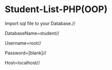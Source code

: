 # Student-List-PHP(OOP)

Import sql file to your Database.//

DatabaseName=student//

Username=root//

Password=[blank]//

Host=localhost//




